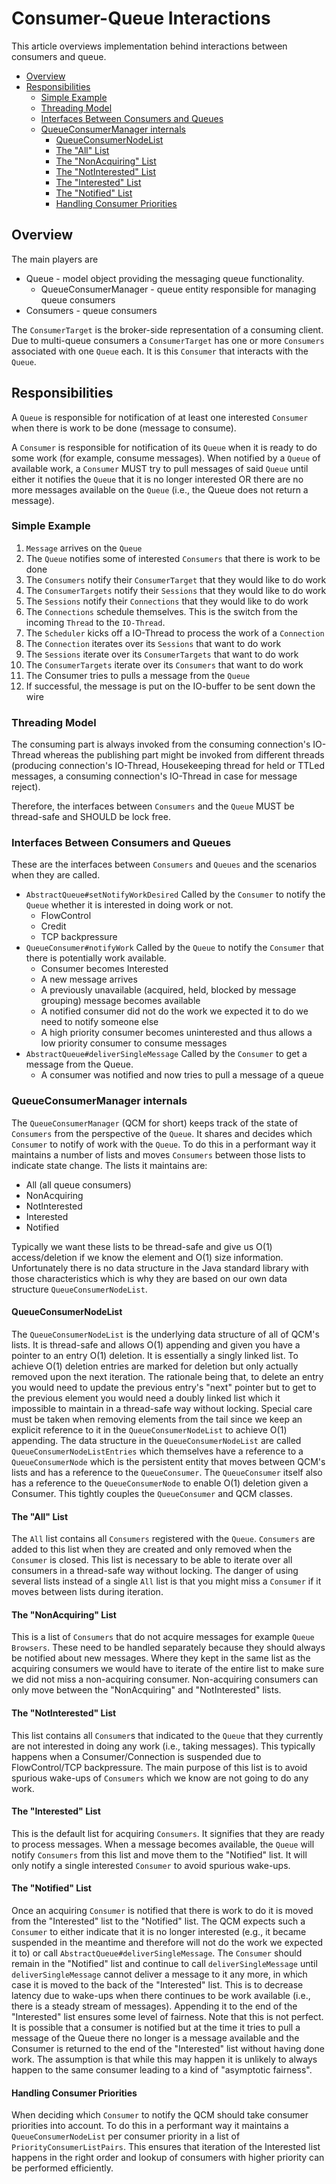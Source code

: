 # Consumer-Queue Interactions

This article overviews implementation behind interactions between consumers and queue.

<!-- toc -->

- [Overview](#overview)
- [Responsibilities](#responsibilities)
  * [Simple Example](#simple-example)
  * [Threading Model](#threading-model)
  * [Interfaces Between Consumers and Queues](#interfaces-between-consumers-and-queues)
  * [QueueConsumerManager internals](#queueconsumermanager-internals)
    + [QueueConsumerNodeList](#queueconsumernodelist)
    + [The "All" List](#the-all-list)
    + [The "NonAcquiring" List](#the-nonacquiring-list)
    + [The "NotInterested" List](#the-notinterested-list)
    + [The "Interested" List](#the-interested-list)
    + [The "Notified" List](#the-notified-list)
    + [Handling Consumer Priorities](#handling-consumer-priorities)

<!-- tocstop -->

## Overview

The main players are

 * Queue - model object providing the messaging queue functionality.
    * QueueConsumerManager - queue entity responsible for managing queue consumers
 * Consumers - queue consumers

The `ConsumerTarget` is the broker-side representation of a consuming client. Due to multi-queue consumers
a `ConsumerTarget` has one or more `Consumers` associated with one `Queue` each. It is this `Consumer` that
interacts with the `Queue`.

## Responsibilities

A `Queue` is responsible for notification of at least one interested `Consumer` when there is work to be done
(message to consume).

A `Consumer` is responsible for notification of its `Queue` when it is ready to do some work (for example, consume messages).
When notified by a `Queue` of available work, a `Consumer` MUST try to pull messages of said `Queue` until either
it notifies the `Queue` that it is no longer interested OR there are no more messages available on the `Queue`
(i.e., the Queue does not return a message).

### Simple Example

 1. `Message` arrives on the `Queue`
 2. The `Queue` notifies some of interested `Consumers` that there is work to be done
 3. The `Consumers` notify their `ConsumerTarget` that they would like to do work
 4. The `ConsumerTargets` notify their `Sessions` that they would like to do work
 5. The `Sessions` notify their `Connections` that they would like to do work
 6. The `Connections` schedule themselves. This is the switch from the incoming `Thread` to the `IO-Thread`.
 7. The `Scheduler` kicks off a IO-Thread to process the work of a `Connection`
 8. The `Connection` iterates over its `Sessions` that want to do work
 9. The `Sessions` iterate over its `ConsumerTargets` that want to do work
 10. The `ConsumerTargets` iterate over its `Consumers` that want to do work
 11. The Consumer tries to pulls a message from the `Queue`
 12. If successful, the message is put on the IO-buffer to be sent down the wire

### Threading Model

The consuming part is always invoked from the consuming connection's IO-Thread
whereas the publishing part might be invoked from different threads (producing connection's IO-Thread,
Housekeeping thread for held or TTLed messages, a consuming connection's IO-Thread in case for message reject).

Therefore, the interfaces between `Consumers` and the `Queue` MUST be thread-safe and SHOULD be lock free.

### Interfaces Between Consumers and Queues

These are the interfaces between `Consumers` and `Queues` and the scenarios when they are called.

  * `AbstractQueue#setNotifyWorkDesired`
    Called by the `Consumer` to notify the `Queue` whether it is interested in doing work or not.
    * FlowControl
    * Credit
    * TCP backpressure
  * `QueueConsumer#notifyWork`
    Called by the `Queue` to notify the `Consumer` that there is potentially work available.
    * Consumer becomes Interested
    * A new message arrives
    * A previously unavailable (acquired, held, blocked by message grouping) message becomes available
    * A notified consumer did not do the work we expected it to do we need to notify someone else
    * A high priority consumer becomes uninterested and thus allows a low priority consumer to consume messages
  * `AbstractQueue#deliverSingleMessage`
    Called by the `Consumer` to get a message from the Queue.
    * A consumer was notified and now tries to pull a message of a queue

### QueueConsumerManager internals

The `QueueConsumerManager` (QCM for short) keeps track of the state of `Consumers` from the perspective of the `Queue`.
It shares and decides which `Consumer` to notify of work with the `Queue`. To do this in a performant way it maintains
a number of lists and moves `Consumers` between those lists to indicate state change. The lists it maintains are:

  *  All (all queue consumers)
  *  NonAcquiring
  *  NotInterested
  *  Interested
  *  Notified

Typically we want these lists to be thread-safe and give us O(1) access/deletion if we know the element and O(1) size information.
Unfortunately there is no data structure in the Java standard library with those characteristics
which is why they are based on our own data structure `QueueConsumerNodeList`.

#### QueueConsumerNodeList

The `QueueConsumerNodeList` is the underlying data structure of all of QCM's lists.
It is thread-safe and allows O(1) appending and given you have a pointer to an entry O(1) deletion.
It is essentially a singly linked list. To achieve O(1) deletion entries are marked for deletion
but only actually removed upon the next iteration.  The rationale being that, to delete an entry you would need
to update the previous entry's "next" pointer but to get to the previous element you would need a doubly linked list
which it impossible to maintain in a thread-safe way without locking. Special care must be taken when removing elements
from the tail since we keep an explicit reference to it in the `QueueConsumerNodeList` to achieve O(1) appending.
The data structure in the `QueueConsumerNodeList` are called `QueueConsumerNodeListEntries` which themselves have
a reference to a `QueueConsumerNode` which is the persistent entity that moves between QCM's lists and has a reference
to the `QueueConsumer`. The `QueueConsumer` itself also has a reference to the `QueueConsumerNode` to enable O(1)
deletion given a Consumer. This tightly couples the `QueueConsumer` and QCM classes.

#### The "All" List

The `All` list contains all `Consumers` registered with the `Queue`. `Consumers` are added to this list when they are
created and only removed when the `Consumer` is closed. This list is necessary to be able to iterate over all consumers
in a thread-safe way without locking. The danger of using several lists instead of a single `All` list is that you might
miss a `Consumer` if it moves between lists during iteration.

#### The "NonAcquiring" List

This is a list of `Consumers` that do not acquire messages for example `Queue Browsers`. These need to be handled
separately because they should always be notified about new messages. Where they kept in the same list
as the acquiring consumers we would have to iterate of the entire list to make sure we did not miss
a non-acquiring consumer. Non-acquiring consumers can only move between the "NonAcquiring" and "NotInterested" lists.

#### The "NotInterested" List

This list contains all `Consumer`s that indicated to the `Queue` that they currently are not interested in doing any
work (i.e., taking messages). This typically happens when a Consumer/Connection is suspended due to
FlowControl/TCP backpressure. The main purpose of this list is to avoid spurious wake-ups of `Consumers` which we know
are not going to do any work.

#### The "Interested" List

This is the default list for acquiring `Consumers`. It signifies that they are ready to process messages.
When a message becomes available, the `Queue` will notify `Consumers` from this list and move them to the
"Notified" list. It will only notify a single interested `Consumer` to avoid spurious wake-ups.

#### The "Notified" List

Once an acquiring `Consumer` is notified that there is work to do it is moved from the "Interested" list to the
"Notified" list. The QCM expects such a `Consumer` to either indicate that it is no longer interested
(e.g., it became suspended in the meantime and therefore will not do the work we expected it to) or call
`AbstractQueue#deliverSingleMessage`. The `Consumer` should remain in the "Notified" list and continue to call
`deliverSingleMessage` until `deliverSingleMessage` cannot deliver a message to it any more, in which case it is moved
to the back of the "Interested" list. This is to decrease latency due to wake-ups when there continues to be work
available (i.e., there is a steady stream of messages). Appending it to the end of the "Interested" list ensures
some level of fairness. Note that this is not perfect. It is possible that a consumer is notified but at the time
it tries to pull a message of the Queue there no longer is a message available and the Consumer is returned to the end
of the "Interested" list without having done work. The assumption is that while this may happen it is unlikely to always
happen to the same consumer leading to a kind of "asymptotic fairness".

#### Handling Consumer Priorities

When deciding which `Consumer` to notify the QCM should take consumer priorities into account.
To do this in a performant way it maintains a `QueueConsumerNodeList` per consumer priority in a list of
`PriorityConsumerListPairs`. This ensures that iteration of the Interested list happens in the right order and lookup
of consumers with higher priority can be performed efficiently.
